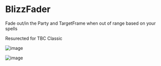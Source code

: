 # BlizzFader
Fade out/in the Party and TargetFrame when out of range based on your spells

Resurected for TBC Classic

![image](https://github.com/user-attachments/assets/84a0e549-9f37-4dcd-888b-847f46bfe848)

![image](https://github.com/user-attachments/assets/e650ed9d-a9b3-4917-b173-15447da16b9e)
